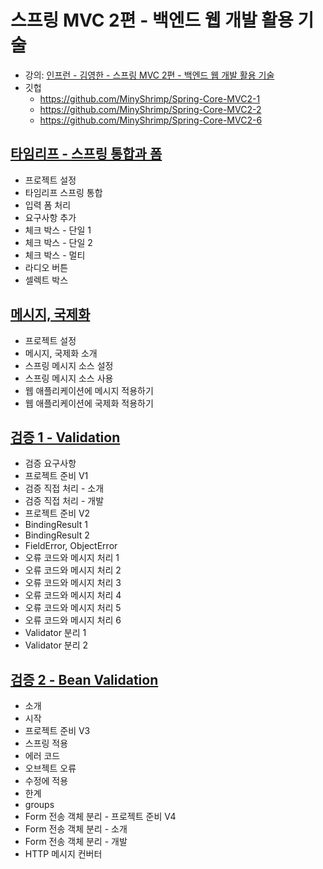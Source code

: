 # 스프링 MVC 2편 - 백엔드 웹 개발 활용 기술

* 강의: [인프런 - 김영한 - 스프링 MVC 2편 - 백엔드 웹 개발 활용 기술](
  https://www.inflearn.com/course/%EC%8A%A4%ED%94%84%EB%A7%81-mvc-2/dashboard
  )
* 깃헙
    * https://github.com/MinyShrimp/Spring-Core-MVC2-1
    * https://github.com/MinyShrimp/Spring-Core-MVC2-2
    * https://github.com/MinyShrimp/Spring-Core-MVC2-6

## [타임리프 - 스프링 통합과 폼](./강의/2강)

* 프로젝트 설정
* 타임리프 스프링 통합
* 입력 폼 처리
* 요구사항 추가
* 체크 박스 - 단일 1
* 체크 박스 - 단일 2
* 체크 박스 - 멀티
* 라디오 버튼
* 셀렉트 박스

## [메시지, 국제화](./강의/3강)

* 프로젝트 설정
* 메시지, 국제화 소개
* 스프링 메시지 소스 설정
* 스프링 메시지 소스 사용
* 웹 애플리케이션에 메시지 적용하기
* 웹 애플리케이션에 국제화 적용하기

## [검증 1 - Validation](./강의/4강)

* 검증 요구사항
* 프로젝트 준비 V1
* 검증 직접 처리 - 소개
* 검증 직접 처리 - 개발
* 프로젝트 준비 V2
* BindingResult 1
* BindingResult 2
* FieldError, ObjectError
* 오류 코드와 메시지 처리 1
* 오류 코드와 메시지 처리 2
* 오류 코드와 메시지 처리 3
* 오류 코드와 메시지 처리 4
* 오류 코드와 메시지 처리 5
* 오류 코드와 메시지 처리 6
* Validator 분리 1
* Validator 분리 2

## [검증 2 - Bean Validation](./강의/5강)

* 소개
* 시작
* 프로젝트 준비 V3
* 스프링 적용
* 에러 코드
* 오브젝트 오류
* 수정에 적용
* 한계
* groups
* Form 전송 객체 분리 - 프로젝트 준비 V4
* Form 전송 객체 분리 - 소개
* Form 전송 객체 분리 - 개발
* HTTP 메시지 컨버터